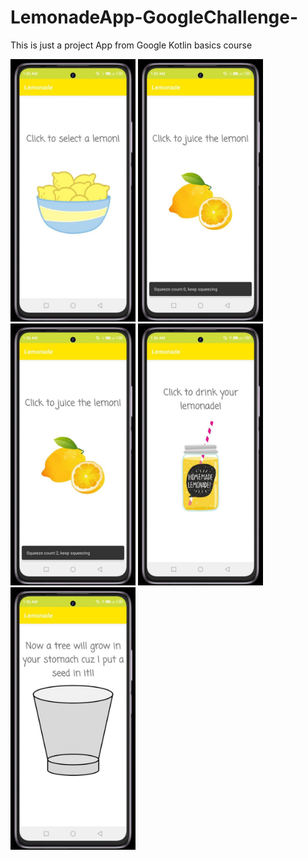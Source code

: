 # LemonadeApp-GoogleChallenge-

This is just a project App from Google Kotlin basics course

<p align = "left">
<img src = "app/src/main/res/drawable/l1.jpg" width = "200">
<img src = "app/src/main/res/drawable/l2.jpg" width = "200">
<img src = "app/src/main/res/drawable/l3.jpg" width = "200">
<img src = "app/src/main/res/drawable/l4.jpg" width = "200">
<img src = "app/src/main/res/drawable/l5.jpg" width = "200">
</p>
